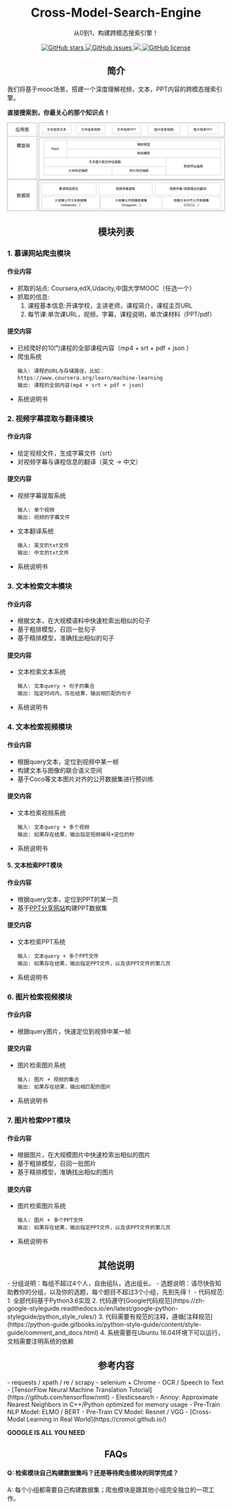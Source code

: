 <h1 align="center">Cross-Model-Search-Engine</h1>
<p align="center">从0到1，构建跨模态搜索引擎！</p>

<p align="center">
  <a href="https://github.com/BIT-IR/final-project-2019/stargazers">
    <img src="https://img.shields.io/github/stars/BIT-IR/final-project-2019.svg?colorA=orange&colorB=orange&logo=github"
         alt="GitHub stars">
  </a>
  <a href="https://github.com/BIT-IR/final-project-2019/issues">
        <img src="https://img.shields.io/github/issues/BIT-IR/final-project-2019.svg"
             alt="GitHub issues">
  </a>
  <a href="https://github.com/BIT-IR/final-project-2019/">
        <img src="https://img.shields.io/github/last-commit/BIT-IR/final-project-2019.svg">
  </a>
  <a href="https://github.com/BIT-IR/final-project-2019/blob/master/LICENSE">
        <img src="https://img.shields.io/github/license/BIT-IR/final-project-2019"
             alt="GitHub license">
  </a>
</p>


<h2 align="center">简介</h2>
我们将基于mooc场景，搭建一个深度理解视频，文本，PPT内容的跨模态搜索引擎。

**直接搜索到，你最关心的那个知识点！**

![](./images/structure.png)


<h2 align="center">模块列表</h2>

### 1. 慕课网站爬虫模块

#### 作业内容
- 抓取的站点: Coursera,edX,Udacity,中国大学MOOC（任选一个）
- 抓取的信息:
  1. 课程基本信息:开课学校，主讲老师，课程简介，课程主页URL
  2. 每节课:单次课URL，视频，字幕，课程说明，单次课材料（PPT/pdf）

#### 提交内容
- 已经爬好的10门课程的全部课程内容（mp4 + srt +  pdf + json ）
- 爬虫系统
  ```
  输入: 课程的URL与存储路径，比如：https://www.coursera.org/learn/machine-learning
  输出: 课程的全部内容(mp4 + srt + pdf + json)
  ```
- 系统说明书

  
### 2. 视频字幕提取与翻译模块

#### 作业内容
- 给定视频文件，生成字幕文件（srt）
- 对视频字幕与课程信息的翻译（英文 -> 中文）

#### 提交内容
- 视频字幕提取系统
  ```
  输入: 单个视频
  输出: 视频的字幕文件
  ```
  
- 文本翻译系统
  ```
  输入: 英文的txt文件
  输出: 中文的txt文件
  ```
- 系统说明书


### 3. 文本检索文本模块

#### 作业内容
- 根据文本，在大规模语料中快速检索出相似的句子
- 基于粗排模型，召回一批句子
- 基于精排模型，准确找出相似的句子

#### 提交内容
- 文本检索文本系统
  ```
  输入: 文本query + 句子的集合
  输出: 指定时间内，存在结果，输出相匹配的句子
  ```

- 系统说明书


### 4. 文本检索视频模块

#### 作业内容
- 根据query文本，定位到视频中某一帧
- 构建文本与图像的联合语义空间
- 基于Coco等文本图片对齐的公开数据集进行预训练

#### 提交内容
- 文本检索视频系统
  ```
  输入: 文本query + 多个视频
  输出: 如果存在结果，输出指定视频编号+定位的秒
  ```
- 系统说明书

#### 5. 文本检索PPT模块

#### 作业内容
- 根据query文本，定位到PPT的某一页
- 基于[PPT分享网站](https://www.slideshare.net)构建PPT数据集

#### 提交内容
- 文本检索PPT系统
  ```
  输入: 文本query + 多个PPT文件
  输出: 如果存在结果，输出指定PPT文件，以及该PPT文件的第几页
  ```
- 系统说明书


### 6. 图片检索视频模块

#### 作业内容
- 根据query图片，快速定位到视频中某一帧

#### 提交内容
- 图片检索图片系统
  ```
  输入: 图片 + 视频的集合
  输出: 如果存在结果，输出相匹配的图片
  ```
- 系统说明书


### 7. 图片检索PPT模块

#### 作业内容
- 根据图片，在大规模图片中快速检索出相似的图片
- 基于粗排模型，召回一批图片
- 基于精排模型，准确找出相似的图片

#### 提交内容
- 图片检索图片系统
  ```
  输入: 图片 + 多个PPT文件
  输出: 如果存在结果，输出指定PPT文件，以及该PPT文件的第几页
  ```
- 系统说明书


<h2 align="center">其他说明</h2>
- 分组说明：每组不超过4个人，自由组队，选出组长。
- 选题说明：请尽快告知助教你的分组，以及你的选题，每个题目不超过3个小组，先到先得！
- 代码规范:
  1. 全部代码基于Python3.6实现
  2. 代码遵守[Google代码规范](https://zh-google-styleguide.readthedocs.io/en/latest/google-python-styleguide/python_style_rules/)
  3. 代码需要有规范的注释，遵循[注释规范](https://python-guide.gitbooks.io/python-style-guide/content/style-guide/comment_and_docs.html)
  4. 系统需要在Ubuntu 16.04环境下可以运行，文档需要注明系统的依赖

<h2 align="center">参考内容</h2>
- requests / xpath / re / scrapy
- selenium + Chrome
- OCR / Speech to Text
- [TensorFlow Neural Machine Translation Tutorial](https://github.com/tensorflow/nmt)
- Elesticsearch 
- Annoy: Approximate Nearest Neighbors in C++/Python optimized for memory usage
- Pre-Train NLP Model: ELMO / BERT 
- Pre-Train CV Model: Resnet / VGG
- [Cross-Modal Learning in Real World](https://cromol.github.io/)

**GOOGLE IS ALL YOU NEED**


<h2 align="center">FAQs</h2>

#### Q: 检索模块自己构建数据集吗？还是等待爬虫模块的同学完成？
A: 每个小组都需要自己构建数据集；爬虫模块是跟其他小组完全独立的一项工作。
